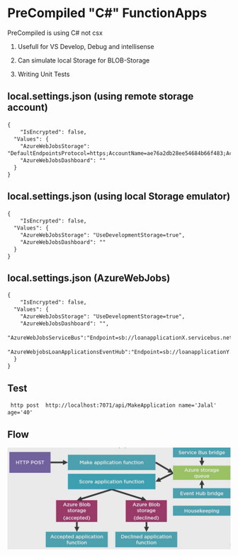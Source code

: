 # PreCompiled "C#" FunctionApps

PreCompiled is using C# not csx

1. Usefull for VS Develop, Debug and intellisense 

2. Can simulate local Storage for BLOB-Storage 

3. Writing Unit Tests 



## local.settings.json (using remote storage account)

```
{
    "IsEncrypted": false,
  "Values": {
    "AzureWebJobsStorage": "DefaultEndpointsProtocol=https;AccountName=ae76a2db28ee54684b66f483;AccountKey=Q+Co9pijZo93iTe4wtw3suVb1/bdkplBvU40RXkGMOPLHCK9OWBo4yppP6gp9VVCZWDO89o2KpAMXrXU3Ber9w==;EndpointSuffix=core.windows.net",
    "AzureWebJobsDashboard": ""
  }
}

```



## local.settings.json (using local Storage emulator)

```
{
    "IsEncrypted": false,
  "Values": {
    "AzureWebJobsStorage": "UseDevelopmentStorage=true",
    "AzureWebJobsDashboard": ""
  }
}

```




## local.settings.json (AzureWebJobs)

```
{
    "IsEncrypted": false,
  "Values": {
    "AzureWebJobsStorage": "UseDevelopmentStorage=true",
    "AzureWebJobsDashboard": "",
    "AzureWebJobsServiceBus":"Endpoint=sb://loanapplicationX.servicebus.net/;SAS",
    "AzureWebjobsLoanApplicationsEventHub":"Endpoint=sb://loanapplicationY.servicebus.net/;SAS"
  }
}

```




## Test

```
 http post  http://localhost:7071/api/MakeApplication name='Jalal' age='40'

```



## Flow 

<img src="flow.jpg" alt="flow">